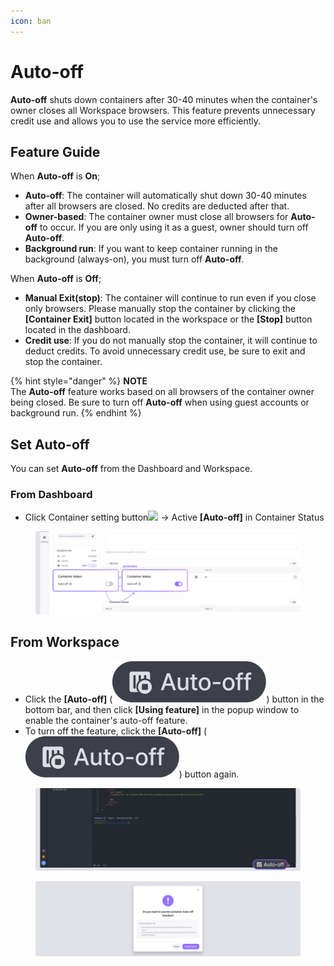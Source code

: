 ```yaml
---
icon: ban
---
```


# Auto-off

**Auto-off** shuts down containers after 30-40 minutes when the container's owner closes all Workspace browsers. This feature prevents unnecessary credit use and allows you to use the service more efficiently.

## Feature Guide <a href="#feature-guide" id="feature-guide"></a>

When **Auto-off** is **On**;

* **Auto-off**: The container will automatically shut down 30-40 minutes after all browsers are closed. No credits are deducted after that.
* **Owner-based**: The container owner must close all browsers for **Auto-off** to occur. If you are only using it as a guest, owner should turn off **Auto-off**.
* **Background run**: If you want to keep container running in the background (always-on), you must turn off **Auto-off**.

When **Auto-off** is **Off**;

* **Manual Exit(stop)**: The container will continue to run even if you close only browsers. Please manually stop the container by clicking the **\[Container Exit]** button located in the workspace or the **\[Stop]** button located in the dashboard.
* **Credit use**: If you do not manually stop the container, it will continue to deduct credits. To avoid unnecessary credit use, be sure to exit and stop the container.

{% hint style="danger" %}
**NOTE**\
The **Auto-off** feature works based on all browsers of the container owner being closed. Be sure to turn off **Auto-off** when using guest accounts or background run.
{% endhint %}

## Set **Auto-off** <a href="#set-automatic-stop" id="set-automatic-stop"></a>

You can set **Auto-off** from the Dashboard and Workspace.

### From Dashboard <a href="#from-dashboard" id="from-dashboard"></a>

* Click Container setting button![](https://help.goorm.io/~gitbook/image?url=https%3A%2F%2F2181851870-files.gitbook.io%2F%7E%2Ffiles%2Fv0%2Fb%2Fgitbook-x-prod.appspot.com%2Fo%2Fspaces%252F-Lq-Q9LciN1X9EABxGkt%252Fuploads%252FAnr0KhV0ED5q8oUqo0zY%252Fimage.png%3Falt%3Dmedia%26token%3D8268a1f0-d890-4277-ac95-5dd60224a352\&width=300\&dpr=4\&quality=100\&sign=1527ba46\&sv=2) → Active **\[Auto-off]** in Container Status

<figure><img src="../../../.gitbook/assets/automaticstop_01.png" alt=""><figcaption></figcaption></figure>

## From Workspace <a href="#from-ide" id="from-ide"></a>

* Click the **\[Auto-off]** (<img src="../../../.gitbook/assets/[core] Button.png" alt="" data-size="line">) button in the bottom bar, and then click **\[Using feature]** in the popup window to enable the container's auto-off feature.
* To turn off the feature, click the **\[Auto-off]** (<img src="../../../.gitbook/assets/[core] Button.png" alt="" data-size="line">) button again.

<figure><img src="../../../.gitbook/assets/automaticstop_01-1.png" alt=""><figcaption></figcaption></figure>

<figure><img src="../../../.gitbook/assets/automaticstop_03 (1).png" alt=""><figcaption></figcaption></figure>
